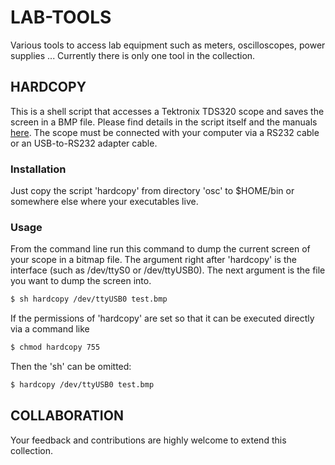 # LAB-TOOLS
Various tools to access lab equipment such as meters, oscilloscopes, power supplies ...
Currently there is only one tool in the collection.

## HARDCOPY
This is a shell script that accesses a Tektronix TDS320 scope and saves the screen in a BMP file.
Please find details in the script itself and the manuals [here](osc/manuals/). The scope must be
connected with your computer via a RS232 cable or an USB-to-RS232 adapter cable.

### Installation
Just copy the script 'hardcopy' from directory 'osc' to $HOME/bin or somewhere else where your executables live.

### Usage
From the command line run this command to dump the current screen of your scope in a bitmap file.
The argument right after 'hardcopy' is the interface (such as /dev/ttyS0 or /dev/ttyUSB0). The next argument is the file
you want to dump the screen into.

```sh
$ sh hardcopy /dev/ttyUSB0 test.bmp
```

If the permissions of 'hardcopy' are set so that it can be executed directly via a command like
```sh
$ chmod hardcopy 755
```

Then the 'sh' can be omitted:
```sh
$ hardcopy /dev/ttyUSB0 test.bmp
```


## COLLABORATION
Your feedback and contributions are highly welcome to extend this collection.

